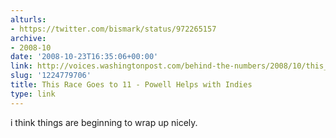 ```yaml
---
alturls:
- https://twitter.com/bismark/status/972265157
archive:
- 2008-10
date: '2008-10-23T16:35:06+00:00'
link: http://voices.washingtonpost.com/behind-the-numbers/2008/10/this_race_goes_to_11.html
slug: '1224779706'
title: This Race Goes to 11 - Powell Helps with Indies
type: link
---
```


i think things are beginning to wrap up nicely.

